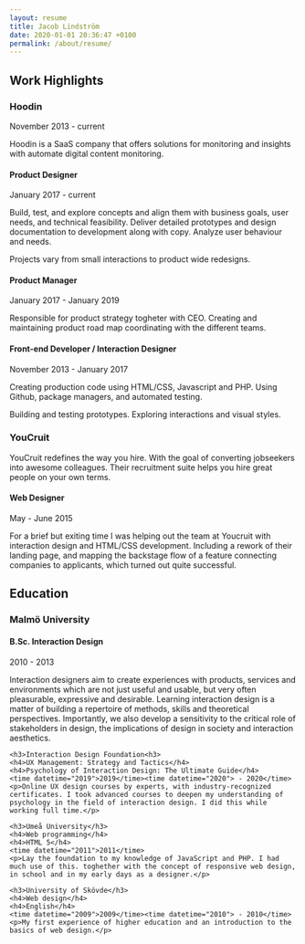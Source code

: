 ```yaml
---
layout: resume
title: Jacob Lindström
date: 2020-01-01 20:36:47 +0100
permalink: /about/resume/
---
```

<section>
    <h2>Work Highlights</h2>
    <h3>Hoodin</h3>
    <time datetime="2013-11">November 2013</time><time datetime="{{ 'now' | date: '%Y-%m-%d %H:%M' }}"> - current</time>
    <p>Hoodin is a SaaS company that offers solutions for monitoring and insights with automate digital content monitoring.</p>
    <h4>Product Designer</h4>
    <time datetime="2017-01">January 2017</time><time datetime="{{ 'now' | date: '%Y-%m-%d %H:%M' }}"> - current</time>
    <p>Build, test, and explore concepts and align them with business goals, user needs, and technical feasibility. Deliver detailed prototypes and design documentation to development along with copy. Analyze user behaviour and needs.</p>
    <p>Projects vary from small interactions to product wide redesigns.</p>
    <h4>Product Manager</h4>
    <time datetime="2017-01">January 2017</time><time datetime="2019-01"> - January 2019</time>
    <p>Responsible for product strategy togheter with CEO. Creating and maintaining product road map coordinating with the different teams.</p>
    <h4>Front-end Developer / Interaction Designer</h4>
    <time datetime="2013-11">November 2013</time><time datetime="2017-01"> - January 2017</time>
    <p>Creating production code using HTML/CSS, Javascript and PHP. Using Github, package managers, and automated testing.</p>
    <p>Building and testing prototypes. Exploring interactions and visual styles.</p>
    <h3>YouCruit</h3>
    <p>YouCruit redefines the way you hire. With the goal of converting jobseekers into awesome colleagues. Their recruitment suite helps you hire great people on your own terms.</p>
    <h4>Web Designer</h4>
    <time datetime="2015-05">May</time><time datetime="2015-06"> - June 2015</time>
    <p>For a brief but exiting time I was helping out the team at Youcruit with interaction design and HTML/CSS development. Including a rework of their landing page, and mapping the backstage flow of a feature connecting companies to applicants, which turned out quite successful.</p>
</section>    
<section>
    <h2>Education</h2>
    <h3>Malmö University</h3>
    <h4>B.Sc. Interaction Design</h4>
    <time datetime="2010">2010</time><time datetime="2013"> - 2013</time>
    <p>Interaction designers aim to create experiences with products, services and environments which are not just useful and usable, but very often pleasurable, expressive and desirable. Learning interaction design is a matter of building a repertoire of methods, skills and theoretical perspectives. Importantly, we also develop a sensitivity to the critical role of stakeholders in design, the implications of design in society and  interaction aesthetics.</p>

    <h3>Interaction Design Foundation<h3>
    <h4>UX Management: Strategy and Tactics</h4>
    <h4>Psychology of Interaction Design: The Ultimate Guide</h4>
    <time datetime="2019">2019</time><time datetime="2020"> - 2020</time>
    <p>Online UX design courses by experts, with industry-recognized certificates. I took advanced courses to deepen my understanding of psychology in the field of interaction design. I did this while working full time.</p>

    <h3>Umeå University</h3>
    <h4>Web programming</h4>
    <h4>HTML 5</h4>
    <time datetime="2011">2011</time>
    <p>Lay the foundation to my knowledge of JavaScript and PHP. I had much use of this. toghether with the concept of responsive web design, in school and in my early days as a designer.</p>

    <h3>University of Skövde</h3>
    <h4>Web design</h4>
    <h4>English</h4>
    <time datetime="2009">2009</time><time datetime="2010"> - 2010</time>
    <p>My first experience of higher education and an introduction to the basics of web design.</p>
</section>
